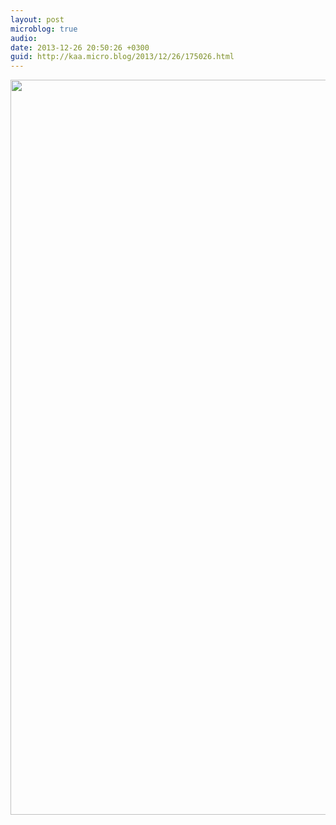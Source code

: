 ```yaml
---
layout: post
microblog: true
audio: 
date: 2013-12-26 20:50:26 +0300
guid: http://kaa.micro.blog/2013/12/26/175026.html
---
```

<img src="http://www.kaa.bz/uploads/2018/cf0f7d48cb.jpg" alt="" width="840" height="1176" class="alignnone size-full wp-image-427" />
